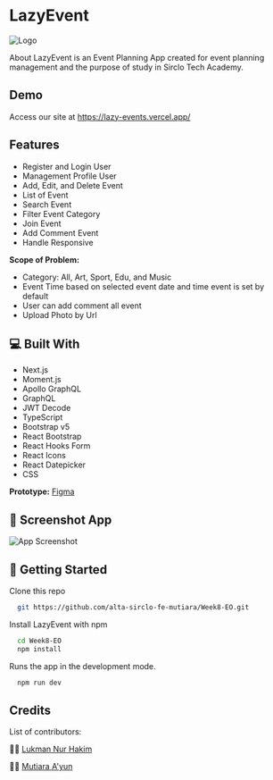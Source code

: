 
# LazyEvent

![Logo](https://cdn.freelogodesign.org/files/ed788af1c89a499a93bad78cb10923bf/thumb/logo_200x200.png?v=637798829360000000)


About LazyEvent is an Event Planning App created for event planning management and the purpose of study in Sirclo Tech Academy.


##  Demo

Access our site at https://lazy-events.vercel.app/


## Features

- Register and Login User
- Management Profile User
- Add, Edit, and Delete Event 
- List of Event
- Search Event
- Filter Event Category
- Join Event
- Add Comment Event
- Handle Responsive

**Scope of Problem:**
- Category: All, Art, Sport, Edu, and Music
- Event Time based on selected event date and time event is set by default
- User can add comment all event
- Upload Photo by Url


## 💻 Built With

- Next.js
- Moment.js
- Apollo GraphQL
- GraphQL
- JWT Decode
- TypeScript
- Bootstrap v5
- React Bootstrap
- React Hooks Form
- React Icons
- React Datepicker
- CSS

**Prototype:** [Figma](https://www.figma.com/file/MR1tqgoorCMQBoMjTckH6y/Events?node-id=36%3A131)



## 🎫 Screenshot App
![App Screenshot](https://camo.githubusercontent.com/bb46cfa63223693846ec8994c1e24f785e89c9a91f62d4c4350377e6302a0d93/68747470733a2f2f7777772e617765736f6d6573637265656e73686f742e636f6d2f7765622f696d6167652f7468756d626e61696c2f32313738383738353f6b65793d34326262363666363738376335333761316163643366366231396635363361392673697a653d6f726967)


## 🚀 Getting Started

Clone this repo

```bash
  git https://github.com/alta-sirclo-fe-mutiara/Week8-EO.git

```

Install LazyEvent with npm

```bash
  cd Week8-EO
  npm install
```

Runs the app in the development mode.

```bash
  npm run dev
```

## Credits

List of contributors:

👨‍💻 [Lukman Nur Hakim](https://github.com/lukmannm)

👩‍💻 [Mutiara A'yun](https://github.com/mayun19)

